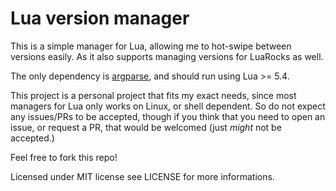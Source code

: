 # Lua version manager
This is a simple manager for Lua, allowing me to hot-swipe between versions easily.
As it also supports managing versions for LuaRocks as well.

The only dependency is [argparse](), and should run using Lua >= 5.4.

This project is a personal project that fits my exact needs,
  since most managers for Lua only works on Linux, or shell dependent.
So do not expect any issues/PRs to be accepted,
  though if you think that you need to open an issue, or request a PR, that would be welcomed (just *might* not be accepted.)


Feel free to fork this repo!

Licensed under MIT license
see LICENSE for more informations.
